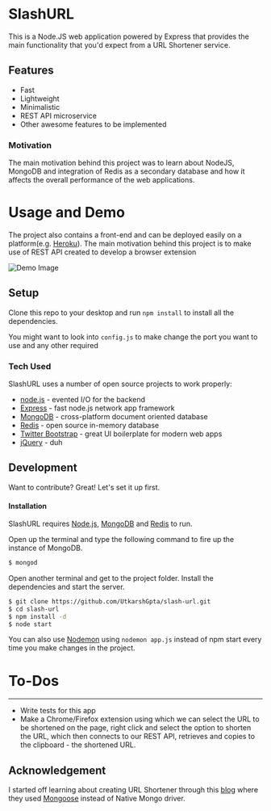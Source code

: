# SlashURL

This is a Node.JS web application powered by Express that provides the main functionality that you'd expect from a URL Shortener service.

## Features
  - Fast
  - Lightweight
  - Minimalistic
  - REST API microservice
  - Other awesome features to be implemented

### Motivation
The main motivation behind this project was to learn about NodeJS, MongoDB and integration of Redis as a secondary database and how it affects the overall performance of the web applications.

# Usage and Demo

The project also contains a front-end and can be deployed easily on a platform(e.g. [Heroku](https://www.heroku.com/)). The main motivation behind this project is to make use of REST API created to develop a browser extension

![Demo Image](https://i.imgur.com/Ejhbmlg.png)

## Setup
Clone this repo to your desktop and run `npm install` to install all the dependencies.

You might want to look into `config.js` to make change the port you want to use and any other required

### Tech Used

SlashURL uses a number of open source projects to work properly:

* [node.js] - evented I/O for the backend
* [Express] - fast node.js network app framework
* [MongoDB] - cross-platform document oriented database
* [Redis] - open source in-memory database
* [Twitter Bootstrap] - great UI boilerplate for modern web apps
* [jQuery] - duh

## Development

Want to contribute? Great! Let's set it up first.
#### Installation

SlashURL requires [Node.js](https://nodejs.org/), [MongoDB](https://www.mongodb.com/) and [Redis](https://redis.io/) to run.

Open up the terminal and type the following command to fire up the instance of MongoDB.

```sh
$ mongod
```

Open another terminal and get to the project folder.
Install the dependencies and start the server.

```sh
$ git clone https://github.com/UtkarshGpta/slash-url.git
$ cd slash-url
$ npm install -d
$ node start
```
You can also use [Nodemon](https://nodemon.io/) using ```nodemon app.js``` instead of npm start every time you make changes in the project.

# To-Dos
---
 - Write tests for this app
 - Make a Chrome/Firefox extension using which we can select the URL to be shortened on the page, right click and select the option to shorten the URL, which then connects to our REST API, retrieves and copies to the clipboard - the shortened URL.

## Acknowledgement
I started off learning about creating URL Shortener through this [blog](https://coligo.io/create-url-shortener-with-node-express-mongo/) where they used [Mongoose](mongoosejs.com/) instead of Native Mongo driver. 

[//]: # (These are reference links used in the body of this note and get stripped out when the markdown processor does its job. There is no need to format nicely because it shouldn't be seen. Thanks SO - http://stackoverflow.com/questions/4823468/store-comments-in-markdown-syntax)

   [node.js]: <http://nodejs.org>
   [MongoDB]: <https://www.mongodb.com/>
   [Redis]: <https://redis.io/>
   [Twitter Bootstrap]: <http://twitter.github.com/bootstrap/>
   [jQuery]: <http://jquery.com>
   [express]: <http://expressjs.com>
